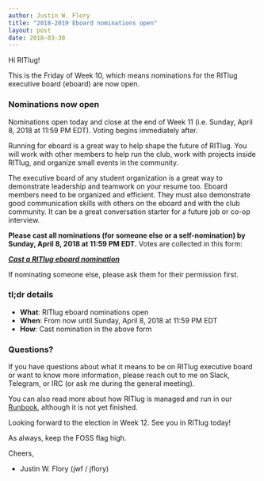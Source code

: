 ```yaml
---
author: Justin W. Flory
title: "2018-2019 Eboard nominations open"
layout: post
date: 2018-03-30
---
```


Hi RITlug!

This is the Friday of Week 10, which means nominations for the RITlug executive
board (eboard) are now open.


### Nominations now open

Nominations open today and close at the end of Week 11 (i.e. Sunday, April 8,
2018 at 11:59 PM EDT). Voting begins immediately after.

Running for eboard is a great way to help shape the future of RITlug. You will
work with other members to help run the club, work with projects inside RITlug,
and organize small events in the community.

The executive board of any student organization is a great way to demonstrate
leadership and teamwork on your resume too. Eboard members need to be organized
and efficient. They must also demonstrate good communication skills with others
on the eboard and with the club community. It can be a great conversation
starter for a future job or co-op interview.

**Please cast all nominations (for someone else or a self-nomination) by Sunday,
April 8, 2018 at 11:59 PM EDT.** Votes are collected in this form:

_**[Cast a RITlug eboard nomination](https://goo.gl/forms/2KYZrqREEva1xEyj2)**_

If nominating someone else, please ask them for their permission first.


### tl;dr details

* **What**: RITlug eboard nominations open
* **When**: From now until Sunday, April 8, 2018 at 11:59 PM EDT
* **How**: Cast nomination in the above form


### Questions?

If you have questions about what it means to be on RITlug executive board or
want to know more information, please reach out to me on Slack, Telegram, or IRC
(or ask me during the general meeting).

You can also read more about how RITlug is managed and run in our
[Runbook](http://runbook.ritlug.com), although it is not yet finished.

Looking forward to the election in Week 12. See you in RITlug today!

As always, keep the FOSS flag high.

Cheers,
- Justin W. Flory (jwf / jflory)

